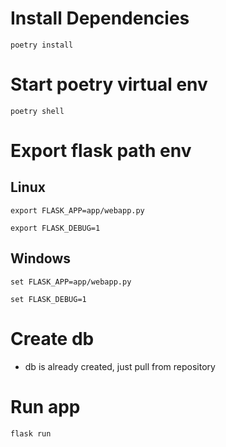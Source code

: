 
# Install Dependencies
`poetry install`
# Start poetry virtual env
`poetry shell`
# Export flask path env
## Linux
`export FLASK_APP=app/webapp.py`

`export FLASK_DEBUG=1`
## Windows
 `set FLASK_APP=app/webapp.py`

`set FLASK_DEBUG=1`
# Create db

- db is already created, just pull from repository

# Run app
`flask run`
